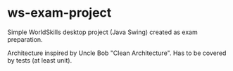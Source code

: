 # ws-exam-project
Simple WorldSkills desktop project (Java Swing) created as exam preparation.

Architecture inspired by Uncle Bob "Clean Architecture". Has to be covered by tests (at least unit).
